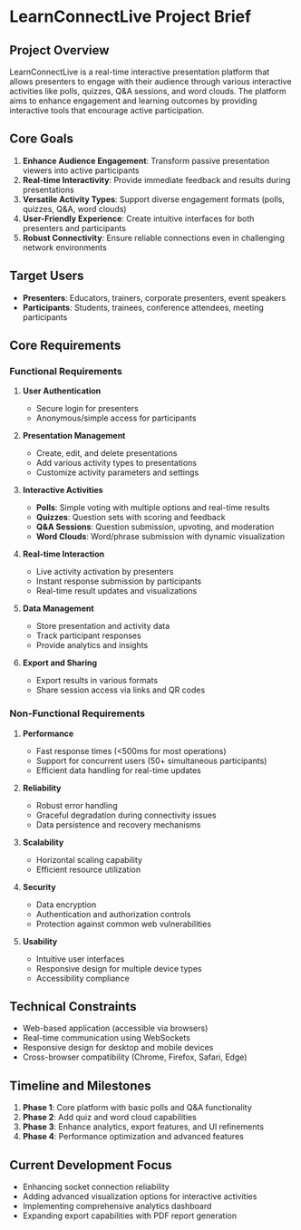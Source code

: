 # LearnConnectLive Project Brief

## Project Overview
LearnConnectLive is a real-time interactive presentation platform that allows presenters to engage with their audience through various interactive activities like polls, quizzes, Q&A sessions, and word clouds. The platform aims to enhance engagement and learning outcomes by providing interactive tools that encourage active participation.

## Core Goals
1. **Enhance Audience Engagement**: Transform passive presentation viewers into active participants
2. **Real-time Interactivity**: Provide immediate feedback and results during presentations
3. **Versatile Activity Types**: Support diverse engagement formats (polls, quizzes, Q&A, word clouds)
4. **User-Friendly Experience**: Create intuitive interfaces for both presenters and participants
5. **Robust Connectivity**: Ensure reliable connections even in challenging network environments

## Target Users
- **Presenters**: Educators, trainers, corporate presenters, event speakers
- **Participants**: Students, trainees, conference attendees, meeting participants

## Core Requirements

### Functional Requirements
1. **User Authentication**
   - Secure login for presenters
   - Anonymous/simple access for participants

2. **Presentation Management**
   - Create, edit, and delete presentations
   - Add various activity types to presentations
   - Customize activity parameters and settings

3. **Interactive Activities**
   - **Polls**: Simple voting with multiple options and real-time results
   - **Quizzes**: Question sets with scoring and feedback
   - **Q&A Sessions**: Question submission, upvoting, and moderation
   - **Word Clouds**: Word/phrase submission with dynamic visualization

4. **Real-time Interaction**
   - Live activity activation by presenters
   - Instant response submission by participants
   - Real-time result updates and visualizations

5. **Data Management**
   - Store presentation and activity data
   - Track participant responses
   - Provide analytics and insights

6. **Export and Sharing**
   - Export results in various formats
   - Share session access via links and QR codes

### Non-Functional Requirements
1. **Performance**
   - Fast response times (<500ms for most operations)
   - Support for concurrent users (50+ simultaneous participants)
   - Efficient data handling for real-time updates

2. **Reliability**
   - Robust error handling
   - Graceful degradation during connectivity issues
   - Data persistence and recovery mechanisms

3. **Scalability**
   - Horizontal scaling capability
   - Efficient resource utilization

4. **Security**
   - Data encryption
   - Authentication and authorization controls
   - Protection against common web vulnerabilities

5. **Usability**
   - Intuitive user interfaces
   - Responsive design for multiple device types
   - Accessibility compliance

## Technical Constraints
- Web-based application (accessible via browsers)
- Real-time communication using WebSockets
- Responsive design for desktop and mobile devices
- Cross-browser compatibility (Chrome, Firefox, Safari, Edge)

## Timeline and Milestones
1. **Phase 1**: Core platform with basic polls and Q&A functionality
2. **Phase 2**: Add quiz and word cloud capabilities
3. **Phase 3**: Enhance analytics, export features, and UI refinements
4. **Phase 4**: Performance optimization and advanced features

## Current Development Focus
- Enhancing socket connection reliability
- Adding advanced visualization options for interactive activities
- Implementing comprehensive analytics dashboard
- Expanding export capabilities with PDF report generation 
